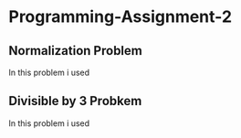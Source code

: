 # Programming-Assignment-2

## Normalization Problem
In this problem i used

## Divisible by 3 Probkem
In this problem i used

